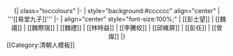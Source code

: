 <center>
{| class="toccolours"
|-
| style="background:#cccccc" align="center" | '''[[易堂九子]]'''
|-
| align="center" style="font-size:100%;"  | [[彭士望]] | [[魏禧]] | [[魏際瑞]] | [[魏禮]] | [[林時益]] | [[李騰蛟]] | [[邱維屏]] | [[彭任]] | [[曾燦]]
|}
</center>
<noinclude>
[[Category:清朝人模板]]
</noinclude>